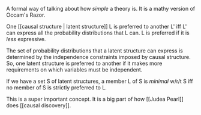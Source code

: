 A formal way of talking about how *simple* a theory is. It is a mathy version of Occam's Razor.

One [[causal structure | latent structure]] L is preferred to another L' iff L' can express all the probability distributions that L can. L is preferred if it is *less* expressive.

The set of probability distributions that a latent structure can express is determined by the independence constraints imposed by causal structure. So, one latent structure is preferred to another if it makes more requirements on which variables must be independent.

If we have a set S of latent structures, a member L of S is *minimal* w/r/t S iff no member of S is strictly preferred to L.

This is a super important concept. It is a big part of how [[Judea Pearl]] does [[causal discovery]].